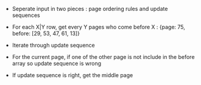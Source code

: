 - Seperate input in two pieces : page ordering rules and update sequences

- For each X|Y row, get every Y pages who come before X :
  {page: 75, before: [29, 53, 47, 61, 13]}

- Iterate through update sequence

- For the current page, if one of the other page is not include in the before array so update sequence is wrong

- If update sequence is right, get the middle page
